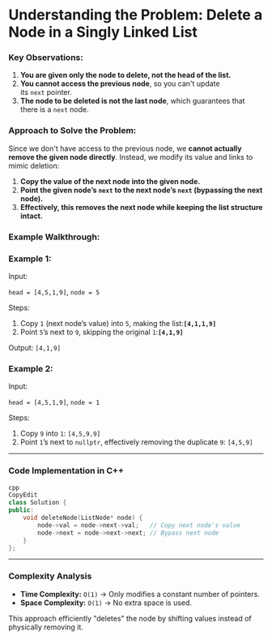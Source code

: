 # **Understanding the Problem: Delete a Node in a Singly Linked List**

### **Key Observations:**

1. **You are given only the node to delete, not the head of the list.**
2. **You cannot access the previous node**, so you can't update its `next` pointer.
3. **The node to be deleted is not the last node**, which guarantees that there is a `next` node.

### **Approach to Solve the Problem:**

Since we don't have access to the previous node, we **cannot actually remove the given node directly**. Instead, we modify its value and links to mimic deletion:

1. **Copy the value of the next node into the given node.**
2. **Point the given node’s `next` to the next node’s `next` (bypassing the next node).**
3. **Effectively, this removes the next node while keeping the list structure intact.**

### **Example Walkthrough:**

### **Example 1:**

Input:

`head = [4,5,1,9]`, `node = 5`

Steps:

1. Copy `1` (next node’s value) into `5`, making the list:**`[4,1,1,9]`**
2. Point `5`’s next to `9`, skipping the original `1`:**`[4,1,9]`**

Output: `[4,1,9]`

### **Example 2:**

Input:

`head = [4,5,1,9]`, `node = 1`

Steps:

1. Copy `9` into `1`: `[4,5,9,9]`
2. Point `1`’s next to `nullptr`, effectively removing the duplicate `9`: `[4,5,9]`

---

### **Code Implementation in C++**

```cpp
cpp
CopyEdit
class Solution {
public:
    void deleteNode(ListNode* node) {
        node->val = node->next->val;   // Copy next node's value
        node->next = node->next->next; // Bypass next node
    }
};

```

---

### **Complexity Analysis**

- **Time Complexity:** `O(1)` → Only modifies a constant number of pointers.
- **Space Complexity:** `O(1)` → No extra space is used.

This approach efficiently "deletes" the node by shifting values instead of physically removing it.
